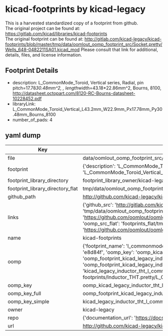 # kicad-footprints by kicad-legacy  
This is a harvested standardized copy of a footprint from github.  
The original project can be found at:  
https://gitlab.com/kicad/libraries/kicad-footprints  
The original footprint can be found at:
http://gitlab.com/kicad-legacy/kicad-footprints/blob/master/tmp/data/oomlout_oomp_footprint_src/Socket.pretty/Wells_648-0482211SA01.kicad_mod
Please consult that link for additional, details, files, and license information.  
## Footprint Details
* description: L_CommonMode_Toroid, Vertical series, Radial, pin pitch=17.78*30.48mm^2, , length*width=43.18*22.86mm^2, Bourns, 8100, http://datasheet.octopart.com/8120-RC-Bourns-datasheet-10228452.pdf  
* libraryLink: L_CommonMode_Toroid_Vertical_L43.2mm_W22.9mm_Px17.78mm_Py30.48mm_Bourns_8100  
* number_of_pads: 4  
## yaml dump  
| Key | Value |  
| --- | --- |  
| file | data/oomlout_oomp_footprint_src/kicad-footprints/Inductor_THT.pretty/L_CommonMode_Toroid_Vertical_L43.2mm_W22.9mm_Px17.78mm_Py30.48mm_Bourns_8100.kicad_mod |  
| footprint | {'description': 'L_CommonMode_Toroid, Vertical series, Radial, pin pitch=17.78*30.48mm^2, , length*width=43.18*22.86mm^2, Bourns, 8100, http://datasheet.octopart.com/8120-RC-Bourns-datasheet-10228452.pdf', 'libraryLink': 'L_CommonMode_Toroid_Vertical_L43.2mm_W22.9mm_Px17.78mm_Py30.48mm_Bourns_8100', 'number_of_pads': 4} |  
| footprint_library_directory | footprint_library_owner/kicad-legacy_kicad-footprints |  
| footprint_library_directory_flat | tmp/data/oomlout_oomp_footprint_src/footprints_flat/kicad_legacy_inductor_tht_l_commonmode_toroid_vertical_l43_2mm_w22_9mm_px17_78mm_py30_48mm_bourns_8100/working |  
| github_path | http://github.com/kicad-legacy/kicad-footprints/blob/master/tmp/data/oomlout_oomp_footprint_src/Inductor_THT.pretty/L_CommonMode_Toroid_Vertical_L43.2mm_W22.9mm_Px17.78mm_Py30.48mm_Bourns_8100.kicad_mod |  
| links | {'github_src': 'http://gitlab.com/kicad-legacy/kicad-footprints/blob/master/tmp/data/oomlout_oomp_footprint_src/Socket.pretty/Wells_648-0482211SA01.kicad_mod', 'github_src_repo': 'https://gitlab.com/kicad/libraries/kicad-footprints', 'oomp_bot': 'tmp/data/oomlout_oomp_footprint_src/footprints/kicad_legacy_inductor_tht_l_commonmode_toroid_vertical_l43_2mm_w22_9mm_px17_78mm_py30_48mm_bourns_8100/working', 'oomp_bot_github': 'https://github.com/oomlout/oomlout_oomp_footprint_bot/tree/main/tmp/data/oomlout_oomp_footprint_src/footprints/kicad_legacy_inductor_tht_l_commonmode_toroid_vertical_l43_2mm_w22_9mm_px17_78mm_py30_48mm_bourns_8100/working', 'oomp_src_flat': 'footprints_flat/tmp/data/oomlout_oomp_footprint_src/footprints_flat/kicad_legacy_inductor_tht_l_commonmode_toroid_vertical_l43_2mm_w22_9mm_px17_78mm_py30_48mm_bourns_8100/working', 'oomp_src_flat_github': 'https://github.com/oomlout/oomlout_oomp_footprint_src/tree/main/tmp/data/oomlout_oomp_footprint_src/footprints_flat/kicad_legacy_inductor_tht_l_commonmode_toroid_vertical_l43_2mm_w22_9mm_px17_78mm_py30_48mm_bourns_8100/working'} |  
| name | kicad-footprints |  
| oomp | {'footprint_name': 'l_commonmode_toroid_vertical_l43_2mm_w22_9mm_px17_78mm_py30_48mm_bourns_8100', 'library_name': 'inductor_tht', 'md5': 'e8d84feef0f1edf354a1cd77080468a9', 'md5_10': 'e8d84feef0', 'md5_5': 'e8d84', 'md5_6': 'e8d84f', 'oomp_key': 'oomp_kicad_legacy_inductor_tht_l_commonmode_toroid_vertical_l43_2mm_w22_9mm_px17_78mm_py30_48mm_bourns_8100', 'oomp_key_extra': 'oomp_footprint_kicad_legacy_inductor_tht_l_commonmode_toroid_vertical_l43_2mm_w22_9mm_px17_78mm_py30_48mm_bourns_8100', 'oomp_key_full': 'oomp_footprint_kicad_legacy_inductor_tht_l_commonmode_toroid_vertical_l43_2mm_w22_9mm_px17_78mm_py30_48mm_bourns_8100_e8d84f', 'oomp_key_simple': 'kicad_legacy_inductor_tht_l_commonmode_toroid_vertical_l43_2mm_w22_9mm_px17_78mm_py30_48mm_bourns_8100', 'original_filename': 'data/oomlout_oomp_footprint_src/kicad-footprints/Inductor_THT.pretty/L_CommonMode_Toroid_Vertical_L43.2mm_W22.9mm_Px17.78mm_Py30.48mm_Bourns_8100.kicad_mod', 'owner_name': 'kicad_legacy'} |  
| oomp_key | oomp_kicad_legacy_inductor_tht_l_commonmode_toroid_vertical_l43_2mm_w22_9mm_px17_78mm_py30_48mm_bourns_8100 |  
| oomp_key_full | oomp_footprint_kicad_legacy_inductor_tht_l_commonmode_toroid_vertical_l43_2mm_w22_9mm_px17_78mm_py30_48mm_bourns_8100 |  
| oomp_key_simple | kicad_legacy_inductor_tht_l_commonmode_toroid_vertical_l43_2mm_w22_9mm_px17_78mm_py30_48mm_bourns_8100 |  
| owner | kicad-legacy |  
| repo | {'documentation_url': 'https://docs.github.com/rest/repos/repos#get-a-repository', 'message': 'Not Found'} |  
| url | http://github.com/kicad-legacy/kicad-footprints |  

